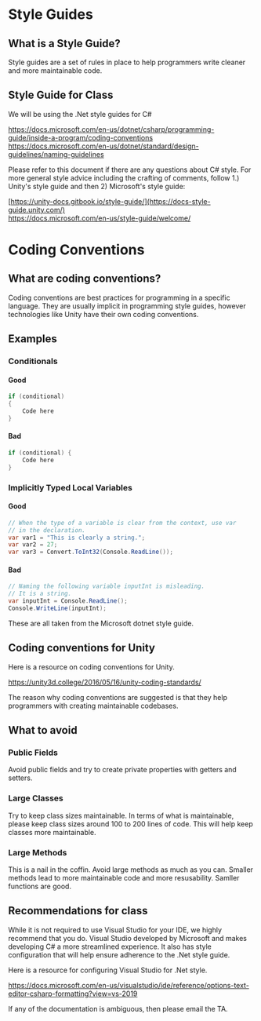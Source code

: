 # Style Guides

## What is a Style Guide?

Style guides are a set of rules in place to help programmers write cleaner and more maintainable code.

## Style Guide for Class

We will be using the .Net style guides for C#

https://docs.microsoft.com/en-us/dotnet/csharp/programming-guide/inside-a-program/coding-conventions  
https://docs.microsoft.com/en-us/dotnet/standard/design-guidelines/naming-guidelines  

Please refer to this document if there are any questions about C# style. For more general style advice including the crafting of comments, follow 1.) Unity's style guide and then 2) Microsoft's style guide:

[https://unity-docs.gitbook.io/style-guide/](https://docs-style-guide.unity.com/)  
https://docs.microsoft.com/en-us/style-guide/welcome/


# Coding Conventions

## What are coding conventions?

Coding conventions are best practices for programming in a specific language. 
They are usually implicit in programming style guides, however technologies like Unity have their own coding conventions.

## Examples

### Conditionals

#### Good ####
``` C#
if (conditional)
{
    Code here
}
```

#### Bad ####
``` C#
if (conditional) {
    Code here
}
```
### Implicitly Typed Local Variables

#### Good ####
``` C#
// When the type of a variable is clear from the context, use var 
// in the declaration.
var var1 = "This is clearly a string.";
var var2 = 27;
var var3 = Convert.ToInt32(Console.ReadLine());
```

#### Bad ####
``` C#
// Naming the following variable inputInt is misleading. 
// It is a string.
var inputInt = Console.ReadLine();
Console.WriteLine(inputInt);
```

These are all taken from the Microsoft dotnet style guide.
## Coding conventions for Unity

Here is a resource on coding conventions for Unity.

https://unity3d.college/2016/05/16/unity-coding-standards/

The reason why coding conventions are suggested is that they help programmers with creating maintainable codebases. 

## What to avoid

### Public Fields

Avoid public fields and try to create private properties with getters and setters.

### Large Classes

Try to keep class sizes maintainable. In terms of what is maintainable, please keep class sizes around 100 to 200 lines of code. This will help keep classes more maintainable.

### Large Methods 

This is a nail in the coffin. Avoid large methods as much as you can. Smaller methods lead to more maintainable code and more resusability. Samller functions are good.

## Recommendations for class

While it is not required to use Visual Studio for your IDE, we highly recommend that you do.
Visual Studio developed by Microsoft and makes developing C# a more streamlined experience. 
It also has style configuration that will help ensure adherence to the .Net style guide.

Here is a resource for configuring Visual Studio for .Net style.

https://docs.microsoft.com/en-us/visualstudio/ide/reference/options-text-editor-csharp-formatting?view=vs-2019

If any of the documentation is ambiguous, then please email the TA.
